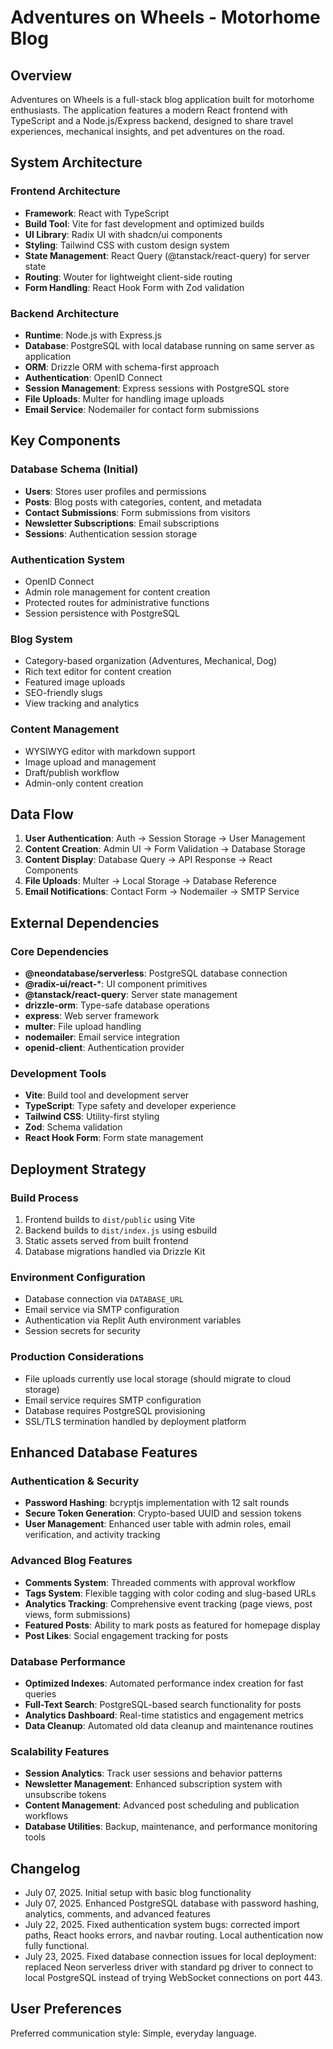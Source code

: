 # Adventures on Wheels - Motorhome Blog

## Overview

Adventures on Wheels is a full-stack blog application built for motorhome enthusiasts. The application features a modern React frontend with TypeScript and a Node.js/Express backend, designed to share travel experiences, mechanical insights, and pet adventures on the road.

## System Architecture

### Frontend Architecture
- **Framework**: React with TypeScript
- **Build Tool**: Vite for fast development and optimized builds
- **UI Library**: Radix UI with shadcn/ui components
- **Styling**: Tailwind CSS with custom design system
- **State Management**: React Query (@tanstack/react-query) for server state
- **Routing**: Wouter for lightweight client-side routing
- **Form Handling**: React Hook Form with Zod validation

### Backend Architecture
- **Runtime**: Node.js with Express.js
- **Database**: PostgreSQL with local database running on same server as application
- **ORM**: Drizzle ORM with schema-first approach
- **Authentication**: OpenID Connect
- **Session Management**: Express sessions with PostgreSQL store
- **File Uploads**: Multer for handling image uploads
- **Email Service**: Nodemailer for contact form submissions

## Key Components

### Database Schema (Initial)
- **Users**: Stores user profiles and permissions
- **Posts**: Blog posts with categories, content, and metadata
- **Contact Submissions**: Form submissions from visitors
- **Newsletter Subscriptions**: Email subscriptions
- **Sessions**: Authentication session storage

### Authentication System
- OpenID Connect
- Admin role management for content creation
- Protected routes for administrative functions
- Session persistence with PostgreSQL

### Blog System
- Category-based organization (Adventures, Mechanical, Dog)
- Rich text editor for content creation
- Featured image uploads
- SEO-friendly slugs
- View tracking and analytics

### Content Management
- WYSIWYG editor with markdown support
- Image upload and management
- Draft/publish workflow
- Admin-only content creation

## Data Flow

1. **User Authentication**: Auth → Session Storage → User Management
2. **Content Creation**: Admin UI → Form Validation → Database Storage
3. **Content Display**: Database Query → API Response → React Components
4. **File Uploads**: Multer → Local Storage → Database Reference
5. **Email Notifications**: Contact Form → Nodemailer → SMTP Service

## External Dependencies

### Core Dependencies
- **@neondatabase/serverless**: PostgreSQL database connection
- **@radix-ui/react-***: UI component primitives
- **@tanstack/react-query**: Server state management
- **drizzle-orm**: Type-safe database operations
- **express**: Web server framework
- **multer**: File upload handling
- **nodemailer**: Email service integration
- **openid-client**: Authentication provider

### Development Tools
- **Vite**: Build tool and development server
- **TypeScript**: Type safety and developer experience
- **Tailwind CSS**: Utility-first styling
- **Zod**: Schema validation
- **React Hook Form**: Form state management

## Deployment Strategy

### Build Process
1. Frontend builds to `dist/public` using Vite
2. Backend builds to `dist/index.js` using esbuild
3. Static assets served from built frontend
4. Database migrations handled via Drizzle Kit

### Environment Configuration
- Database connection via `DATABASE_URL`
- Email service via SMTP configuration
- Authentication via Replit Auth environment variables
- Session secrets for security

### Production Considerations
- File uploads currently use local storage (should migrate to cloud storage)
- Email service requires SMTP configuration
- Database requires PostgreSQL provisioning
- SSL/TLS termination handled by deployment platform

## Enhanced Database Features

### Authentication & Security
- **Password Hashing**: bcryptjs implementation with 12 salt rounds
- **Secure Token Generation**: Crypto-based UUID and session tokens
- **User Management**: Enhanced user table with admin roles, email verification, and activity tracking

### Advanced Blog Features
- **Comments System**: Threaded comments with approval workflow
- **Tags System**: Flexible tagging with color coding and slug-based URLs
- **Analytics Tracking**: Comprehensive event tracking (page views, post views, form submissions)
- **Featured Posts**: Ability to mark posts as featured for homepage display
- **Post Likes**: Social engagement tracking for posts

### Database Performance
- **Optimized Indexes**: Automated performance index creation for fast queries
- **Full-Text Search**: PostgreSQL-based search functionality for posts
- **Analytics Dashboard**: Real-time statistics and engagement metrics
- **Data Cleanup**: Automated old data cleanup and maintenance routines

### Scalability Features
- **Session Analytics**: Track user sessions and behavior patterns
- **Newsletter Management**: Enhanced subscription system with unsubscribe tokens
- **Content Management**: Advanced post scheduling and publication workflows
- **Database Utilities**: Backup, maintenance, and performance monitoring tools

## Changelog

- July 07, 2025. Initial setup with basic blog functionality
- July 07, 2025. Enhanced PostgreSQL database with password hashing, analytics, comments, and advanced features
- July 22, 2025. Fixed authentication system bugs: corrected import paths, React hooks errors, and navbar routing. Local authentication now fully functional.
- July 23, 2025. Fixed database connection issues for local deployment: replaced Neon serverless driver with standard pg driver to connect to local PostgreSQL instead of trying WebSocket connections on port 443.

## User Preferences

Preferred communication style: Simple, everyday language.
